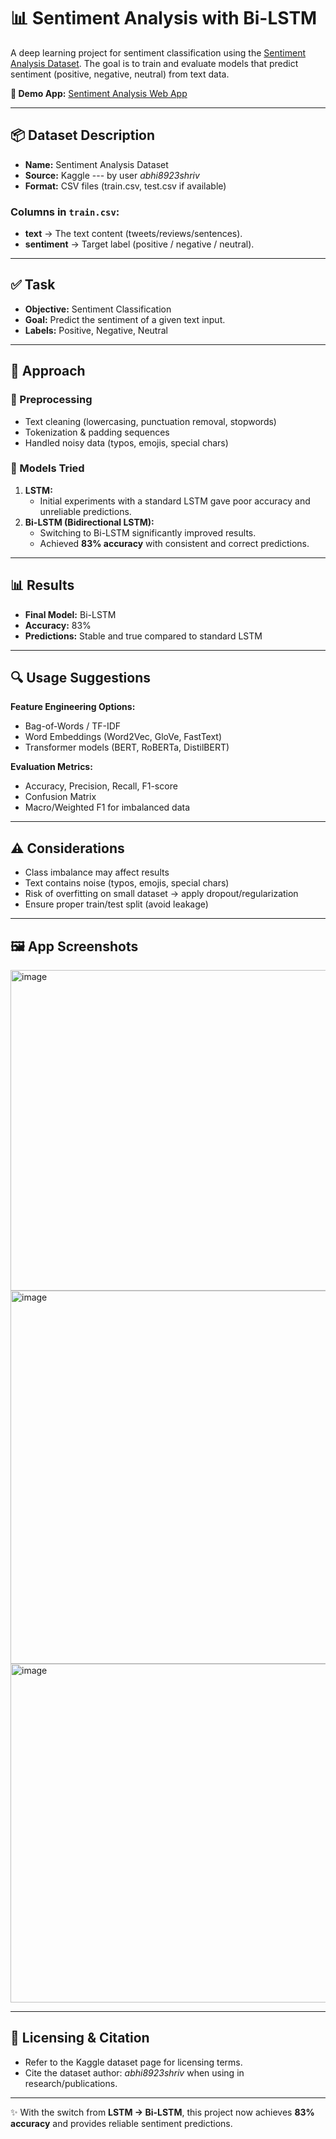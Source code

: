 # 📊 Sentiment Analysis with Bi-LSTM

A deep learning project for sentiment classification using the
[Sentiment Analysis
Dataset](https://www.kaggle.com/datasets/abhi8923shriv/sentiment-analysis-dataset?utm_source=chatgpt.com&select=train.csv).
The goal is to train and evaluate models that predict sentiment
(positive, negative, neutral) from text data.

**🚀 Demo App:** [Sentiment Analysis Web
App](https://sentimental-analysis-lstm-b5.streamlit.app/)

------------------------------------------------------------------------

## 📦 Dataset Description

-   **Name:** Sentiment Analysis Dataset
-   **Source:** Kaggle --- by user *abhi8923shriv*
-   **Format:** CSV files (train.csv, test.csv if available)

### Columns in `train.csv`:

-   **text** → The text content (tweets/reviews/sentences).
-   **sentiment** → Target label (positive / negative / neutral).

------------------------------------------------------------------------

## ✅ Task

-   **Objective:** Sentiment Classification
-   **Goal:** Predict the sentiment of a given text input.
-   **Labels:** Positive, Negative, Neutral

------------------------------------------------------------------------

## 🔄 Approach

### 🔹 Preprocessing

-   Text cleaning (lowercasing, punctuation removal, stopwords)
-   Tokenization & padding sequences
-   Handled noisy data (typos, emojis, special chars)

### 🔹 Models Tried

1.  **LSTM:**
    -   Initial experiments with a standard LSTM gave poor accuracy and
        unreliable predictions.
2.  **Bi-LSTM (Bidirectional LSTM):**
    -   Switching to Bi-LSTM significantly improved results.
    -   Achieved **83% accuracy** with consistent and correct
        predictions.

------------------------------------------------------------------------

## 📊 Results

-   **Final Model:** Bi-LSTM
-   **Accuracy:** 83%
-   **Predictions:** Stable and true compared to standard LSTM

------------------------------------------------------------------------

## 🔍 Usage Suggestions

**Feature Engineering Options:**
- Bag-of-Words / TF-IDF
- Word Embeddings (Word2Vec, GloVe, FastText)
- Transformer models (BERT, RoBERTa, DistilBERT)

**Evaluation Metrics:**
- Accuracy, Precision, Recall, F1-score
- Confusion Matrix
- Macro/Weighted F1 for imbalanced data

------------------------------------------------------------------------

## ⚠ Considerations

-   Class imbalance may affect results
-   Text contains noise (typos, emojis, special chars)
-   Risk of overfitting on small dataset → apply dropout/regularization
-   Ensure proper train/test split (avoid leakage)

------------------------------------------------------------------------

## 🖼️ App Screenshots

<img width="1019" height="513" alt="image" src="https://github.com/user-attachments/assets/b6a6023c-7997-47b0-9065-7d441c4152f5" />
<img width="1191" height="597" alt="image" src="https://github.com/user-attachments/assets/03bfc4db-73bf-4e91-86a1-ae8a72d76308" />
<img width="1049" height="542" alt="image" src="https://github.com/user-attachments/assets/05dcea70-93f2-4ed9-a874-71b3fcb76a73" />

------------------------------------------------------------------------

## 📝 Licensing & Citation

-   Refer to the Kaggle dataset page for licensing terms.
-   Cite the dataset author: *abhi8923shriv* when using in
    research/publications.

------------------------------------------------------------------------

✨ With the switch from **LSTM → Bi-LSTM**, this project now achieves
**83% accuracy** and provides reliable sentiment predictions.

